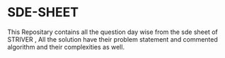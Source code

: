 # SDE-SHEET
This Repositary contains all the question day wise from the sde sheet of STRIVER , All the solution have their problem statement and commented algorithm and their complexities as well.













